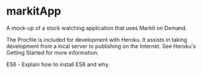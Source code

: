 # markitApp
A mock-up of a stock watching application that uses Markit on Demand.

The Procfile is included for development with Heroku. It assists in taking development from a local server to publishing on the Internet. See Heroku's Getting Started for more information.

ES6 - Explain how to install ES6 and why.
